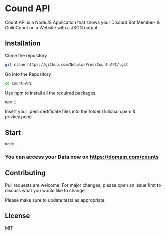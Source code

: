 # Cound API

Count API is a NodeJS Application that shows your Discord Bot Member- & GuildCount on a Website with a JSON output.

## Installation

Clone the repository

```bash
git clone https://github.com/NebulosProd/Count-API/.git
```

Go into the Repository

```bash
cd Count-API
```

Use [npm](npmjs.com/) to install all the required packages.

```bash
npm i
```

Insert your .pem certificate files into the folder (fullchain.pem & privkey.pem)

## Start

```bash
node .
```

### You can access your Data now on https://domain.com/counts

## Contributing

Pull requests are welcome. For major changes, please open an issue first
to discuss what you would like to change.

Please make sure to update tests as appropriate.

## License

[MIT](https://choosealicense.com/licenses/mit/)
